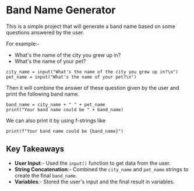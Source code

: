 # Band Name Generator

This is a simple project that will generate a band name based on some questions answered by the user.

For example:- 
* What's the name of the city you grew up in?
* What's the name of your pet?

```
city_name = input("What's the name of the city you grew up in?\n")
pet_name = input("What's the name of your pet?\n")
```

Then it will combine the answer of these question given by the user and print the following band name. 

```
band_name = city_name + " " + pet_name
print("Your band name could be " + band_name)
```

We can also print it by using f-strings like

```
print(f"Your band name could be {band_name}")
```

## Key Takeaways
* **User Input**:- Used the `input()` function to get data from the user.
* **String Concatenation**:- Combined the `city_name` and `pet_name` strings to create the final `band_name`.
* **Variables**:- Stored the user's input and the final result in variables.